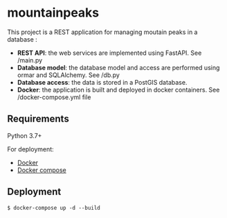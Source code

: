 # mountainpeaks

This project is a REST application for managing moutain peaks in a database :
* **REST API**: the web services are implemented using FastAPI. See /main.py
* **Database model**: the database model and access are performed using ormar and SQLAlchemy. See /db.py
* **Database access**: the data is stored in a PostGIS database.
*  **Docker**: the application is built and deployed in docker containers. See /docker-compose.yml file

## Requirements

Python 3.7+

For deployment:
* <a href="https://docs.docker.com/get-docker/" class="external-link" target="_blank">Docker</a>
* <a href="https://docs.docker.com/compose/" class="external-link" target="_blank">Docker compose</a>

## Deployment

<div class="termy">

```console
$ docker-compose up -d --build
```

</div>


